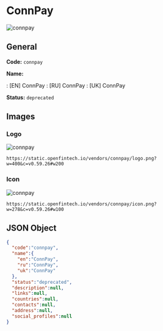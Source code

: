 
# ConnPay 
![connpay](https://static.openfintech.io/vendors/connpay/logo.png?w=400&c=v0.59.26#w200)  

## General 
 
**Code:** `connpay` 
 
**Name:** 
 
:	[EN] ConnPay 
:	[RU] ConnPay 
:	[UK] ConnPay 
 
**Status:** `deprecated` 
 

## Images 

### Logo 
 
![connpay](https://static.openfintech.io/vendors/connpay/logo.png?w=400&c=v0.59.26#w200)  

```
https://static.openfintech.io/vendors/connpay/logo.png?w=400&c=v0.59.26#w200
```  

### Icon 
 
![connpay](https://static.openfintech.io/vendors/connpay/icon.png?w=278&c=v0.59.26#w100)  

```
https://static.openfintech.io/vendors/connpay/icon.png?w=278&c=v0.59.26#w100
```  

## JSON Object 

```json
{
  "code":"connpay",
  "name":{
    "en":"ConnPay",
    "ru":"ConnPay",
    "uk":"ConnPay"
  },
  "status":"deprecated",
  "description":null,
  "links":null,
  "countries":null,
  "contacts":null,
  "address":null,
  "social_profiles":null
}
```  
